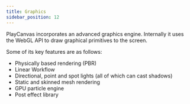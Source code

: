 ```yaml
---
title: Graphics
sidebar_position: 12
---
```


PlayCanvas incorporates an advanced graphics engine. Internally it uses the WebGL API to draw graphical primitives to the screen.

Some of its key features are as follows:

* Physically based rendering (PBR)
* Linear Workflow
* Directional, point and spot lights (all of which can cast shadows)
* Static and skinned mesh rendering
* GPU particle engine
* Post effect library
